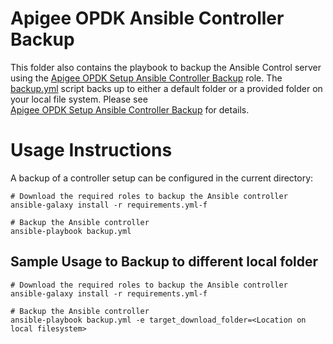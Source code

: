# Apigee OPDK Ansible Controller Backup
 
This folder also contains the playbook to backup the Ansible Control server using the
[Apigee OPDK Setup Ansible Controller Backup](https://github.com/carlosfrias/apigee-opdk-setup-ansible-controller-backup)
role. The [backup.yml](../backup-ansible-controller/backup.yml) script backs up to either a default 
folder or a provided folder on your local file system. Please see  
[Apigee OPDK Setup Ansible Controller Backup](https://github.com/carlosfrias/apigee-opdk-setup-ansible-controller-backup)
for details.

# Usage Instructions

A backup of a controller setup can be configured in the current directory: 

    # Download the required roles to backup the Ansible controller
    ansible-galaxy install -r requirements.yml-f
    
    # Backup the Ansible controller
    ansible-playbook backup.yml 
    
## Sample Usage to Backup to different local folder
   
    # Download the required roles to backup the Ansible controller
    ansible-galaxy install -r requirements.yml-f
    
    # Backup the Ansible controller
    ansible-playbook backup.yml -e target_download_folder=<Location on local filesystem>
    

       



